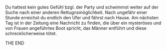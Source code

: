 Du hattest kein gutes Gefühl bzgl. der Party und schwimmst weiter auf der
Suche nach einer anderen Rettugnsmöglichkeit. Nach ungefähr einer Stunde erreichst
du endlich den Ufer und fährst nach Hause. Am nächsten Tag ist in der Zeitung eine
Nachricht zu finden, die über ein mysteröses und von Frauen angeführtes Boot spricht,
das Männer entführt und diese schrecklicherweise tötet. 

THE END
